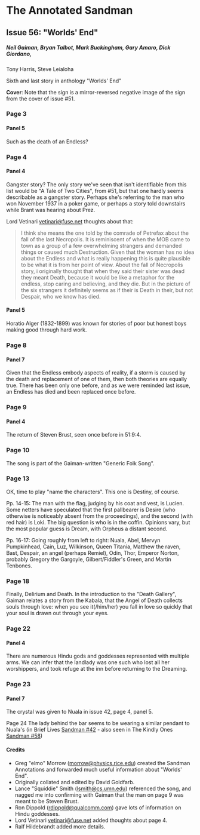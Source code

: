 # The Annotated Sandman

## Issue 56: "Worlds' End"

##### Neil Gaiman, Bryan Talbot, Mark Buckingham, Gary Amaro, Dick Giordano,

Tony Harris, Steve Leialoha

Sixth and last story in anthology "Worlds' End"

**Cover**: Note that the sign is a mirror-reversed negative image of the sign from the cover of issue #51.

### Page 3

#### Panel 5

Such as the death of an Endless?

### Page 4

#### Panel 4

Gangster story? The only story we've seen that isn't identifiable from this list would be "A Tale of Two Cities", from #51, but that one hardly seems describable as a gangster story. Perhaps she's referring to the man who won November 1937 in a poker game, or perhaps a story told downstairs while Brant was hearing about Prez.

Lord Vetinari <vetinari@fuse.net> thoughts about that:
> I think she means the one told by the comrade of Petrefax about the fall of the last Necropolis. It is reminiscent of when the MOB came to town as a group of a few overwhelming strangers and demanded things or caused much Destruction. Given that the woman has no idea about the Endless and what is really happening this is quite plausible to be what it is from her point of view.
> About the fall of Necropolis story, i originally thought that when they said their sister was dead they meant Death, because it would be like a metaphor for the endless, stop caring and believing, and they die. But in the picture of the six strangers it definitely seems as if their is Death in their, but not Despair, who we know has died.

#### Panel 5

Horatio Alger (1832-1899) was known for stories of poor but honest boys making good through hard work.

### Page 8

#### Panel 7

Given that the Endless embody aspects of reality, if a storm is caused by the death and replacement of one of them, then both theories are equally true. There has been only one before, and as we were reminded last issue, an Endless has died and been replaced once before.

### Page 9

#### Panel 4

The return of Steven Brust, seen once before in 51:9:4.

### Page 10

The song is part of the Gaiman-written "Generic Folk Song".

### Page 13

OK, time to play "name the characters". This one is Destiny, of course.

Pp. 14-15: The man with the flag, judging by his coat and vest, is Lucien. Some netters have speculated that the first pallbearer is Desire (who otherwise is noticeably absent from the proceedings), and the second (with red hair) is Loki. The big question is who is in the coffin. Opinions vary, but the most popular guess is Dream, with Orpheus a distant second.

Pp. 16-17: Going roughly from left to right: Nuala, Abel, Mervyn Pumpkinhead, Cain, Luz, Wilkinson, Queen Titania, Matthew the raven, Bast, Despair, an angel (perhaps Remiel), Odin, Thor, Emperor Norton, probably Gregory the Gargoyle, Gilbert/Fiddler's Green, and Martin Tenbones.

### Page 18

Finally, Delirium and Death. In the introduction to the "Death Gallery", Gaiman relates a story from the Kabala, that the Angel of Death collects souls through love: when you see it(/him/her) you fall in love so quickly that your soul is drawn out through your eyes.

### Page 22

#### Panel 4

There are numerous Hindu gods and goddesses represented with multiple arms. We can infer that the landlady was one such who lost all her worshippers, and took refuge at the inn before returning to the Dreaming.

### Page 23

#### Panel 7

The crystal was given to Nuala in issue 42, page 4, panel 5.

Page 24 The lady behind the bar seems to be wearing a similar pendant to Nuala's (in Brief Lives [Sandman #42](sandman.42.md) - also seen in The Kindly Ones [Sandman #58](sandman.58.md))

#### Credits

- Greg "elmo" Morrow (morrow@physics.rice.edu) created the Sandman Annotations and forwarded much useful information about "Worlds' End".
- Originally collated and edited by David Goldfarb.
- Lance "Squiddie" Smith (lsmith@cs.umn.edu) referenced the song, and nagged me into confirming with Gaiman that the man on page 9 was meant to be Steven Brust.
- Ron Dippold (rdippold@qualcomm.com) gave lots of information on Hindu goddesses.
- Lord Vetinari <vetinari@fuse.net> added thoughts about page 4.
- Ralf Hildebrandt added more details.
